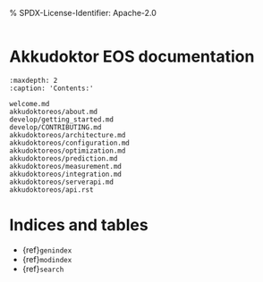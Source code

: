 % SPDX-License-Identifier: Apache-2.0

```{image} _static/logo.png

```

# Akkudoktor EOS documentation

```{toctree}
:maxdepth: 2
:caption: 'Contents:'

welcome.md
akkudoktoreos/about.md
develop/getting_started.md
develop/CONTRIBUTING.md
akkudoktoreos/architecture.md
akkudoktoreos/configuration.md
akkudoktoreos/optimization.md
akkudoktoreos/prediction.md
akkudoktoreos/measurement.md
akkudoktoreos/integration.md
akkudoktoreos/serverapi.md
akkudoktoreos/api.rst
```

# Indices and tables

- {ref}`genindex`
- {ref}`modindex`
- {ref}`search`
